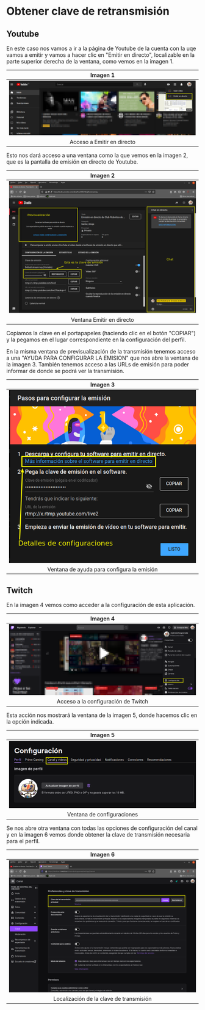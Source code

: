 # Obtener clave de retransmisión

## Youtube
En este caso nos vamos a ir a la página de Youtube de la cuenta con la uqe vamos a emitir y vamos a hacer clic en "Emitir en directo", localizable en la parte superior derecha de la ventana, como vemos en la imagen 1.

<center>

| Imagen 1 |
|:-:|
| ![Acceso a Emitir en directo](../img/claves/i1.png) |
| Acceso a Emitir en directo |

</center>

Esto nos dará acceso a una ventana como la que vemos en la imagen 2, que es la pantalla de emisión en directo de Youtube.

<center>

| Imagen 2 |
|:-:|
| ![Ventana Emitir en directo](../img/claves/i2.png) |
| Ventana Emitir en directo |

</center>

Copiamos la clave en el portapapeles (haciendo clic en el botón "COPIAR") y la pegamos en el lugar correspondiente en la configuración del perfil.

En la misma ventana de previsualización de la transmisión tenemos acceso a una "AYUDA PARA CONFIGURAR LA EMISION" que nos abre la ventana de la imagen 3. También tenemos acceso a las URLs de emisión para poder informar de donde se podrá ver la transmisión.

<center>

| Imagen 3 |
|:-:|
| ![Ventana de ayuda para configura la emisión](../img/claves/i3.png) |
| Ventana de ayuda para configura la emisión |

</center>

## Twitch
En la imagen 4 vemos como acceder a la configuración de esta aplicación.

<center>

| Imagen 4 |
|:-:|
| ![Acceso a la configuración de Twitch](../img/claves/i4.png) |
| Acceso a la configuración de Twitch |

</center>

Esta acción nos mostrará la ventana de la imagen 5, donde hacemos clic en la opción indicada.

<center>

| Imagen 5 |
|:-:|
| ![Ventana de configuraciones](../img/claves/i5.png) |
| Ventana de configuraciones |

</center>

Se nos abre otra ventana con todas las opciones de configuración del canal y en la imagen 6 vemos donde obtener la clave de transmisión necesaria para el perfil.

<center>

| Imagen 6 |
|:-:|
| ![Localización de la clave de transmisión](../img/claves/i6.png) |
| Localización de la clave de transmisión |

</center>

